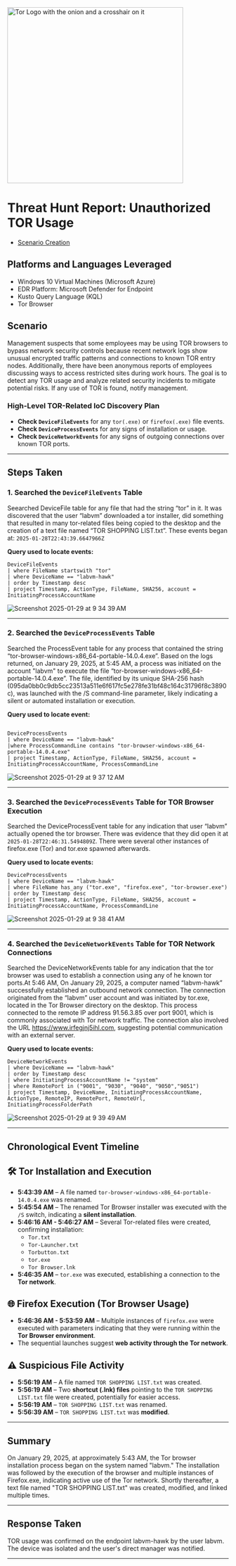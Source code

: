 <img width="400" src="https://github.com/user-attachments/assets/44bac428-01bb-4fe9-9d85-96cba7698bee" alt="Tor Logo with the onion and a crosshair on it"/>

# Threat Hunt Report: Unauthorized TOR Usage
- [Scenario Creation](https://github.com/CyberHawk318/threat-hunting-scenario-event-creation-tor/blob/main/README.md)

## Platforms and Languages Leveraged
- Windows 10 Virtual Machines (Microsoft Azure)
- EDR Platform: Microsoft Defender for Endpoint
- Kusto Query Language (KQL)
- Tor Browser

##  Scenario

Management suspects that some employees may be using TOR browsers to bypass network security controls because recent network logs show unusual encrypted traffic patterns and connections to known TOR entry nodes. Additionally, there have been anonymous reports of employees discussing ways to access restricted sites during work hours. The goal is to detect any TOR usage and analyze related security incidents to mitigate potential risks. If any use of TOR is found, notify management.

### High-Level TOR-Related IoC Discovery Plan

- **Check `DeviceFileEvents`** for any `tor(.exe)` or `firefox(.exe)` file events.
- **Check `DeviceProcessEvents`** for any signs of installation or usage.
- **Check `DeviceNetworkEvents`** for any signs of outgoing connections over known TOR ports.

---

## Steps Taken

### 1. Searched the `DeviceFileEvents` Table

Seearched DeviceFile table for any file that had the string “tor” in it. It was discovered that the user “labvm” downloaded a tor installer, did something that resulted in many tor-related files being copied to the desktop and the creation of a text file named “TOR SHOPPING LIST.txt”. These events began at: `2025-01-28T22:43:39.6647966Z`

**Query used to locate events:**

```kql
DeviceFileEvents
| where FileName startswith "tor"
| where DeviceName == "labvm-hawk"
| order by Timestamp desc 
| project Timestamp, ActionType, FileName, SHA256, account = InitiatingProcessAccountName

```
![Screenshot 2025-01-29 at 9 34 39 AM](https://github.com/user-attachments/assets/19ae3a2a-4a71-4120-985b-9689d4adbe19)

---

### 2. Searched the `DeviceProcessEvents` Table

Searched the ProcessEvent table for any process that contained the string “tor-browser-windows-x86_64-portable-14.0.4.exe”. Based on the logs returned, on January 29, 2025, at 5:45 AM, a process was initiated on the account "labvm" to execute the file “tor-browser-windows-x86_64-portable-14.0.4.exe”. The file, identified by its unique SHA-256 hash (095da0bb0c9db5cc23513a511e6f617fc5e278fe31bf48c164c31796f8c3890c), was launched with the /S command-line parameter, likely indicating a silent or automated installation or execution.

**Query used to locate event:**

```kql

DeviceProcessEvents
| where DeviceName == "labvm-hawk"
|where ProcessCommandLine contains "tor-browser-windows-x86_64-portable-14.0.4.exe"
| project Timestamp, ActionType, FileName, SHA256, account = InitiatingProcessAccountName, ProcessCommandLine

```
![Screenshot 2025-01-29 at 9 37 12 AM](https://github.com/user-attachments/assets/9e5cfda0-5a92-4789-8ae1-3de8d0a81288)

---

### 3. Searched the `DeviceProcessEvents` Table for TOR Browser Execution

Searched the DeviceProcessEvent table for any indication that user “labvm” actually opened the tor browser. There was evidence that they did open it at `2025-01-28T22:46:31.5494809Z`. There were several other instances of firefox.exe (Tor) and tor.exe spawned afterwards.

**Query used to locate events:**

```kql
DeviceProcessEvents
| where DeviceName == "labvm-hawk"
| where FileName has_any ("tor.exe", "firefox.exe", "tor-browser.exe")
| order by Timestamp desc 
| project Timestamp, ActionType, FileName, SHA256, account = InitiatingProcessAccountName, ProcessCommandLine

```
![Screenshot 2025-01-29 at 9 38 41 AM](https://github.com/user-attachments/assets/19b0a48a-81e8-4597-ab4d-e19b062182c6)

---

### 4. Searched the `DeviceNetworkEvents` Table for TOR Network Connections

Searched the DeviceNetworkEvents table for any indication that the tor browser was used to establish a connection using any of he known tor ports.At 5:46 AM, On January 29, 2025, a computer named “labvm-hawk” successfully established an outbound network connection. The connection originated from the “labvm” user account and was initiated by tor.exe, located in the Tor Browser directory on the desktop. This process connected to the remote IP address 91.56.3.85 over port 9001, which is commonly associated with Tor network traffic. The connection also involved the URL https://www.irfegjnj5ihl.com, suggesting potential communication with an external server.

**Query used to locate events:**

```kql
DeviceNetworkEvents
| where DeviceName == "labvm-hawk"
| order by Timestamp desc 
| where InitiatingProcessAccountName != "system" 
| where RemotePort in ("9001", "9030", "9040", "9050","9051")
| project Timestamp, DeviceName, InitiatingProcessAccountName, ActionType, RemoteIP, RemotePort, RemoteUrl, InitiatingProcessFolderPath

```
![Screenshot 2025-01-29 at 9 39 49 AM](https://github.com/user-attachments/assets/701250a7-5daf-463f-b265-3a2a6f4d8e84)

---

## Chronological Event Timeline  

## 🛠 Tor Installation and Execution  
- **5:43:39 AM** – A file named `tor-browser-windows-x86_64-portable-14.0.4.exe` was renamed.  
- **5:45:54 AM** – The renamed Tor Browser installer was executed with the `/S` switch, indicating a **silent installation**.  
- **5:46:16 AM - 5:46:27 AM** – Several Tor-related files were created, confirming installation:  
  - `Tor.txt`  
  - `Tor-Launcher.txt`  
  - `Torbutton.txt`  
  - `tor.exe`  
  - `Tor Browser.lnk`  
- **5:46:35 AM** – `tor.exe` was executed, establishing a connection to the **Tor network**.  

## 🌐 Firefox Execution (Tor Browser Usage)  
- **5:46:36 AM - 5:53:59 AM** – Multiple instances of `firefox.exe` were executed with parameters indicating that they were running within the **Tor Browser environment**.  
- The sequential launches suggest **web activity through the Tor network**.  

## ⚠️ Suspicious File Activity  
- **5:56:19 AM** – A file named `TOR SHOPPING LIST.txt` was created.  
- **5:56:19 AM** – Two **shortcut (.lnk) files** pointing to the `TOR SHOPPING LIST.txt` file were created, potentially for easier access.  
- **5:56:19 AM** – `TOR SHOPPING LIST.txt` was renamed.  
- **5:56:39 AM** – `TOR SHOPPING LIST.txt` was **modified**.  

---

## Summary

On January 29, 2025, at approximately 5:43 AM, the Tor browser installation process began on the system named "labvm." The installation was followed by the execution of the browser and multiple instances of Firefox.exe, indicating active use of the Tor network. Shortly thereafter, a text file named "TOR SHOPPING LIST.txt" was created, modified, and linked multiple times.

---

## Response Taken

TOR usage was confirmed on the endpoint labvm-hawk by the user labvm. The device was isolated and the user's direct manager was notified.

---
